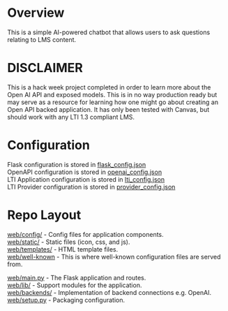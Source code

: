 # Overview

This is a simple AI-powered chatbot that allows users to ask questions relating to LMS content.

# DISCLAIMER
This is a hack week project completed in order to learn more about the Open AI API and exposed models.
This is in no way production ready but may serve as a resource for learning how one might go about creating an Open API backed application.
It has only been tested with Canvas, but should work with any LTI 1.3 compliant LMS.

# Configuration

Flask configuration is stored in [flask_config.json](web/config/flask_config.json)  
OpenAPI configuration is stored in [openai_config.json](web/config/openai_config.json)  
LTI Application configuration is stored in [lti_config.json](web/config/lti_config.json)  
LTI Provider configuration is stored in [provider_config.json](web/well-known/provider_config.json)  

# Repo Layout

[web/config/](web/config/) -  Config files for application components.  
[web/static/](web/static/) - Static files (icon, css, and js).  
[web/templates/](web/templates/) - HTML template files.  
[web/well-known](web/well-known) - This is where well-known configuration files are served from.  
  
[web/main.py](web/main.py) - The Flask application and routes.  
[web/lib/](web/lib/) - Support modules for the application.  
[web/backends/](web/backends/) - Implementation of backend connections e.g. OpenAI.  
[web/setup.py](web/setup.py) - Packaging configuration.  
